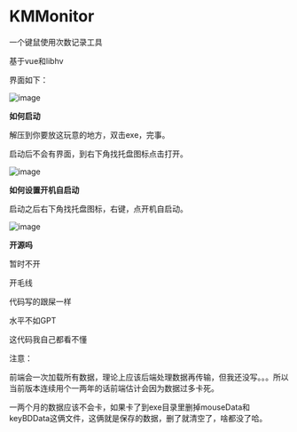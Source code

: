 # KMMonitor
一个键鼠使用次数记录工具

基于vue和libhv

界面如下：

![image](https://github.com/antonTwelve/KMMonitor/assets/88929910/f4ffa6cc-dddc-4249-ac8a-a8377d9adefd)



**如何启动**

解压到你要放这玩意的地方，双击exe，完事。

启动后不会有界面，到右下角找托盘图标点击打开。

![image](https://github.com/antonTwelve/KMMonitor/assets/88929910/6ced1f10-4c38-4d54-937b-843be1e1fb39)

**如何设置开机自启动**

启动之后右下角找托盘图标，右键，点开机自启动。

![image](https://github.com/antonTwelve/KMMonitor/assets/88929910/ccc1c88e-304a-49d9-9673-84d99a0def74)

**开源吗**

暂时不开

开毛线

代码写的跟屎一样

水平不如GPT

这代码我自己都看不懂



注意：

前端会一次加载所有数据，理论上应该后端处理数据再传输，但我还没写。。。所以当前版本连续用个一两年的话前端估计会因为数据过多卡死。

一两个月的数据应该不会卡，如果卡了到exe目录里删掉mouseData和keyBDData这俩文件，这俩就是保存的数据，删了就清空了，啥都没了哈。
